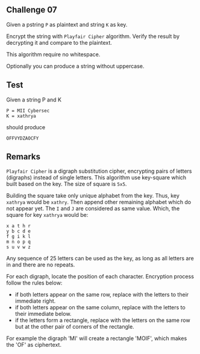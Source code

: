 ## Challenge 07

Given a pstring `P` as plaintext and string `K` as key.

Encrypt the string with `Playfair Cipher` algorithm. Verify the result by decrypting it and compare to the plaintext.

This algorithm require no whitespace.

Optionally you can produce a string without uppercase.

## Test

Given a string P and K

```
P = MII Cybersec
K = xathrya
```

should produce

```
OFFVYDZAOCFY
```

## Remarks

`Playfair Cipher` is a digraph substitution cipher, encrypting pairs of letters (digraphs) instead of single letters. This algorithm use key-square which built based on the key. The size of square is `5x5`.

Building the square take only unique alphabet from the key. Thus, key `xathrya` would be `xathry`. Then append other remaining alphabet which do not appear yet. The `I` and `J` are considered as same value. Which, the square for key `xathrya` would be:

```
x a t h r
y b c d e
f g i k l
m n o p q
s u v w z
```

Any sequence of 25 letters can be used as the key, as long as all letters are in and there are no repeats.

For each digraph, locate the position of each character. Encryption process follow the rules below:

- if both letters appear on the same row, replace with the letters to their immediate right.
- if both letters appear on the same column, replace with the letters to their immediate below.
- if the letters form a rectangle, replace with the letters on the same row but at the other pair of corners of the rectangle.

For example the digraph 'MI' will create a rectangle 'MOIF', which makes the 'OF' as ciphertext.